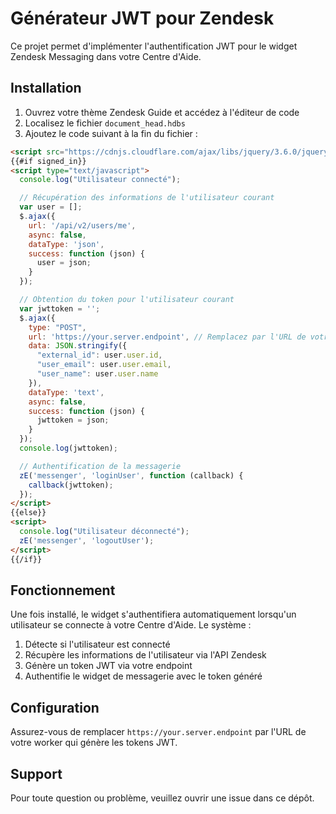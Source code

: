 # Générateur JWT pour Zendesk

Ce projet permet d'implémenter l'authentification JWT pour le widget Zendesk Messaging dans votre Centre d'Aide.

## Installation

1. Ouvrez votre thème Zendesk Guide et accédez à l'éditeur de code
2. Localisez le fichier `document_head.hdbs`
3. Ajoutez le code suivant à la fin du fichier :

```html
<script src="https://cdnjs.cloudflare.com/ajax/libs/jquery/3.6.0/jquery.min.js"></script>
{{#if signed_in}}
<script type="text/javascript">
  console.log("Utilisateur connecté");

  // Récupération des informations de l'utilisateur courant
  var user = [];
  $.ajax({
    url: '/api/v2/users/me',
    async: false,
    dataType: 'json',
    success: function (json) {
      user = json;
    }
  });

  // Obtention du token pour l'utilisateur courant
  var jwttoken = '';
  $.ajax({
    type: "POST",
    url: 'https://your.server.endpoint', // Remplacez par l'URL de votre worker
    data: JSON.stringify({
      "external_id": user.user.id,
      "user_email": user.user.email, 
      "user_name": user.user.name
    }),
    dataType: 'text',
    async: false,
    success: function (json) {
      jwttoken = json;
    }
  });
  console.log(jwttoken);

  // Authentification de la messagerie
  zE('messenger', 'loginUser', function (callback) {
    callback(jwttoken);
  });
</script>
{{else}}
<script>
  console.log("Utilisateur déconnecté");
  zE('messenger', 'logoutUser');
</script>
{{/if}}
```

## Fonctionnement

Une fois installé, le widget s'authentifiera automatiquement lorsqu'un utilisateur se connecte à votre Centre d'Aide. Le système :

1. Détecte si l'utilisateur est connecté
2. Récupère les informations de l'utilisateur via l'API Zendesk
3. Génère un token JWT via votre endpoint
4. Authentifie le widget de messagerie avec le token généré

## Configuration

Assurez-vous de remplacer `https://your.server.endpoint` par l'URL de votre worker qui génère les tokens JWT.

## Support

Pour toute question ou problème, veuillez ouvrir une issue dans ce dépôt.